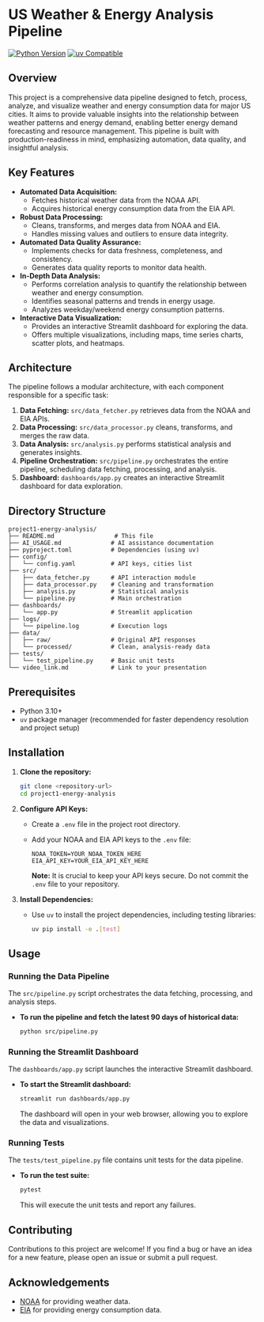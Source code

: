 # US Weather & Energy Analysis Pipeline

[![Python Version](https://img.shields.io/badge/Python-3.10+-blue.svg)](https://www.python.org/downloads/)
[![uv Compatible](https://img.shields.io/badge/Compatible%20with-uv-brightgreen)](https://github.com/astral-sh/uv)

## Overview

This project is a comprehensive data pipeline designed to fetch, process, analyze, and visualize weather and energy consumption data for major US cities. It aims to provide valuable insights into the relationship between weather patterns and energy demand, enabling better energy demand forecasting and resource management. This pipeline is built with production-readiness in mind, emphasizing automation, data quality, and insightful analysis.

## Key Features

*   **Automated Data Acquisition:**
    *   Fetches historical weather data from the NOAA API.
    *   Acquires historical energy consumption data from the EIA API.
*   **Robust Data Processing:**
    *   Cleans, transforms, and merges data from NOAA and EIA.
    *   Handles missing values and outliers to ensure data integrity.
*   **Automated Data Quality Assurance:**
    *   Implements checks for data freshness, completeness, and consistency.
    *   Generates data quality reports to monitor data health.
*   **In-Depth Data Analysis:**
    *   Performs correlation analysis to quantify the relationship between weather and energy consumption.
    *   Identifies seasonal patterns and trends in energy usage.
    *   Analyzes weekday/weekend energy consumption patterns.
*   **Interactive Data Visualization:**
    *   Provides an interactive Streamlit dashboard for exploring the data.
    *   Offers multiple visualizations, including maps, time series charts, scatter plots, and heatmaps.

## Architecture

The pipeline follows a modular architecture, with each component responsible for a specific task:

1.  **Data Fetching:**  `src/data_fetcher.py` retrieves data from the NOAA and EIA APIs.
2.  **Data Processing:** `src/data_processor.py` cleans, transforms, and merges the raw data.
3.  **Data Analysis:** `src/analysis.py` performs statistical analysis and generates insights.
4.  **Pipeline Orchestration:** `src/pipeline.py` orchestrates the entire pipeline, scheduling data fetching, processing, and analysis.
5.  **Dashboard:** `dashboards/app.py` creates an interactive Streamlit dashboard for data exploration.

## Directory Structure

```
project1-energy-analysis/
├── README.md                 # This file
├── AI_USAGE.md              # AI assistance documentation
├── pyproject.toml           # Dependencies (using uv)
├── config/
│   └── config.yaml          # API keys, cities list
├── src/
│   ├── data_fetcher.py      # API interaction module
│   ├── data_processor.py    # Cleaning and transformation
│   ├── analysis.py          # Statistical analysis
│   └── pipeline.py          # Main orchestration
├── dashboards/
│   └── app.py               # Streamlit application
├── logs/
│   └── pipeline.log         # Execution logs
├── data/
│   ├── raw/                 # Original API responses
│   └── processed/           # Clean, analysis-ready data
├── tests/
│   └── test_pipeline.py     # Basic unit tests
└── video_link.md            # Link to your presentation
```

## Prerequisites

*   Python 3.10+
*   `uv` package manager (recommended for faster dependency resolution and project setup)

## Installation

1.  **Clone the repository:**

    ```bash
    git clone <repository-url>
    cd project1-energy-analysis
    ```

2.  **Configure API Keys:**

    *   Create a `.env` file in the project root directory.
    *   Add your NOAA and EIA API keys to the `.env` file:

        ```
        NOAA_TOKEN=YOUR_NOAA_TOKEN_HERE
        EIA_API_KEY=YOUR_EIA_API_KEY_HERE
        ```

        **Note:** It is crucial to keep your API keys secure.  Do not commit the `.env` file to your repository.

3.  **Install Dependencies:**

    *   Use `uv` to install the project dependencies, including testing libraries:

        ```bash
        uv pip install -e .[test]
        ```

## Usage

### Running the Data Pipeline

The `src/pipeline.py` script orchestrates the data fetching, processing, and analysis steps.

*   **To run the pipeline and fetch the latest 90 days of historical data:**

    ```bash
    python src/pipeline.py
    ```

### Running the Streamlit Dashboard

The `dashboards/app.py` script launches the interactive Streamlit dashboard.

*   **To start the Streamlit dashboard:**

    ```bash
    streamlit run dashboards/app.py
    ```

    The dashboard will open in your web browser, allowing you to explore the data and visualizations.

### Running Tests

The `tests/test_pipeline.py` file contains unit tests for the data pipeline.

*   **To run the test suite:**

    ```bash
    pytest
    ```

    This will execute the unit tests and report any failures.

## Contributing

Contributions to this project are welcome! If you find a bug or have an idea for a new feature, please open an issue or submit a pull request.


## Acknowledgements

*   [NOAA](https://www.noaa.gov/) for providing weather data.
*   [EIA](https://www.eia.gov/) for providing energy consumption data.